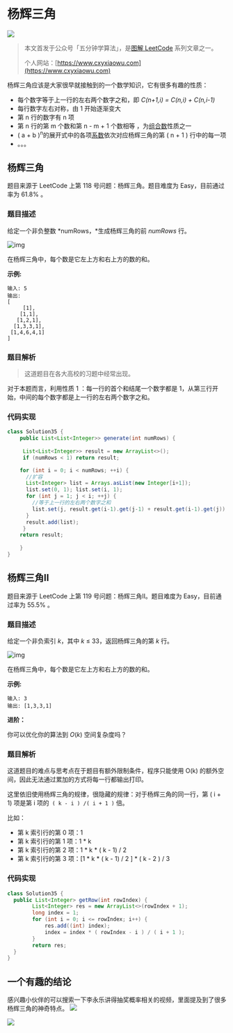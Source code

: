

# 杨辉三角

![](https://blog-1257126549.cos.ap-guangzhou.myqcloud.com/blog/inihp.png)

> 本文首发于公众号「五分钟学算法」，是[图解 LeetCode](https://github.com/MisterBooo/LeetCodeAnimation) 系列文章之一。
>
> 个人网站：[https://www.cxyxiaowu.com](https://www.cxyxiaowu.com)
>


杨辉三角应该是大家很早就接触到的一个数学知识，它有很多有趣的性质：

- 每个数字等于上一行的左右两个数字之和，即 *C(n+1,i) = C(n,i) + C(n,i-1)*
- 每行数字左右对称，由 1 开始逐渐变大
- 第 n 行的数字有 n 项
- 第 n 行的第 m 个数和第 n - m + 1 个数相等 ，为[组合数](https://baike.baidu.com/item/%E7%BB%84%E5%90%88%E6%95%B0)性质之一
- ( a + b )<sup>n</sup>的展开式中的各项[系数](https://baike.baidu.com/item/%E7%B3%BB%E6%95%B0)依次对应杨辉三角的第 ( n + 1 ) 行中的每一项
- 。。。



## 杨辉三角

题目来源于 LeetCode 上第 118 号问题：杨辉三角。题目难度为 Easy，目前通过率为 61.8% 。

### 题目描述

给定一个非负整数 *numRows，*生成杨辉三角的前 *numRows* 行。

![img](https://blog-1257126549.cos.ap-guangzhou.myqcloud.com/blog/ks594.gif)

在杨辉三角中，每个数是它左上方和右上方的数的和。

**示例:**

```
输入: 5
输出:
[
     [1],
    [1,1],
   [1,2,1],
  [1,3,3,1],
 [1,4,6,4,1]
]
```

### 题目解析

>  这道题目在各大高校的习题中经常出现。

对于本题而言，利用性质 1 ：每一行的首个和结尾一个数字都是 1，从第三行开始，中间的每个数字都是上一行的左右两个数字之和。

### 代码实现

```java
class Solution35 {
    public List<List<Integer>> generate(int numRows) {
        
     List<List<Integer>> result = new ArrayList<>();
     if (numRows < 1) return result;

    for (int i = 0; i < numRows; ++i) {
      //扩容
      List<Integer> list = Arrays.asList(new Integer[i+1]);
      list.set(0, 1); list.set(i, 1);
      for (int j = 1; j < i; ++j) {
        //等于上一行的左右两个数字之和
        list.set(j, result.get(i-1).get(j-1) + result.get(i-1).get(j));
      }
      result.add(list);
     }
    return result;   
        
    }
}

```



## 杨辉三角II

题目来源于 LeetCode 上第 119 号问题：杨辉三角II。题目难度为 Easy，目前通过率为 55.5% 。

### 题目描述

给定一个非负索引 *k*，其中 *k* ≤ 33，返回杨辉三角的第 *k* 行。

![img](https://blog-1257126549.cos.ap-guangzhou.myqcloud.com/blog/ks594.gif)

在杨辉三角中，每个数是它左上方和右上方的数的和。

**示例:**

```
输入: 3
输出: [1,3,3,1]
```

**进阶：**

你可以优化你的算法到 *O*(*k*) 空间复杂度吗？

### 题目解析

这道题目的难点与思考点在于题目有额外限制条件，程序只能使用 O(k) 的额外空间，因此无法通过累加的方式将每一行都输出打印。

这里依旧使用杨辉三角的规律，很隐藏的规律：对于杨辉三角的同一行，第 ( i  + 1) 项是第 i 项的` ( k - i ) /( i + 1 )` 倍。

比如：

- 第 k 索引行的第 0 项：1
- 第 k 索引行的第 1 项：1 * k
- 第 k 索引行的第 2 项：1 * k *  ( k - 1)  / 2
- 第 k 索引行的第 3 项：[1 * k *  ( k - 1)  / 2 ] * ( k - 2 )  /  3



### 代码实现

```java
class Solution35 {
  public List<Integer> getRow(int rowIndex) {
        List<Integer> res = new ArrayList<>(rowIndex + 1);
        long index = 1;
        for (int i = 0; i <= rowIndex; i++) {
            res.add((int) index);
            index = index * ( rowIndex - i ) / ( i + 1 );
        }
        return res; 
  }
}
```



## 一个有趣的结论

感兴趣小伙伴的可以搜索一下李永乐讲得抽奖概率相关的视频，里面提及到了很多杨辉三角的神奇特点。
![](https://blog-1257126549.cos.ap-guangzhou.myqcloud.com/blog/0b495.gif)


![](https://blog-1257126549.cos.ap-guangzhou.myqcloud.com/blog/besbk.png)
